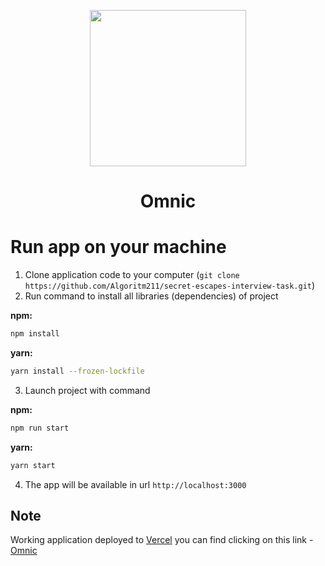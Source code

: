 <!-- markdownlint-disable-next-line -->
<p align="center">
  <a href="https://career.omnic.net/" rel="noopener" target="_blank"><img width="250" src="https://static.tildacdn.com/tild6661-6363-4161-b531-636436376363/omnic_logo_txt_1.svg"></a>
</p>

<h1 align="center">Omnic</h1>

# Run app on your machine

1. Clone application code to your computer (`git clone https://github.com/Algoritm211/secret-escapes-interview-task.git`)
2. Run command to install all libraries (dependencies) of project

**npm:**

```sh
npm install
```

**yarn:**

```sh
yarn install --frozen-lockfile
```
3. Launch project with command

**npm:**

```sh
npm run start
```

**yarn:**

```sh
yarn start
```

4. The app will be available in url `http://localhost:3000`

## Note

Working application deployed to [Vercel](https://vercel.com/) you can find clicking on this link - [Omnic](https://omnic-test.vercel.app/34670a76-6022-4df5-ac1d-68f88589c904)
